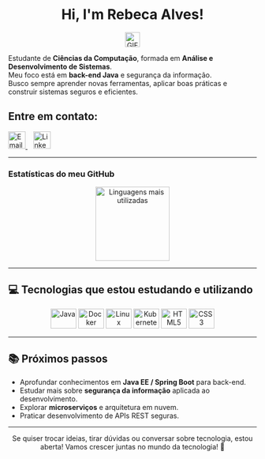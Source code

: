 <h1 align="center">Hi, I'm Rebeca Alves!</h1><p align="center">
  <img src="https://media2.giphy.com/media/v1.Y2lkPTc5MGI3NjExemRlbGxzcmdsZTJteTM2MWFkbGczMHkwc3lkcGVkaHlqemgzNjl4OSZlcD12MV9pbnRlcm5hbF9naWZfYnlfaWQmY3Q9cw/sNC71wDxPr0CgGB8zX/giphy.webp" width="30" alt="GIF animado" />
</p>

  Estudante de <strong>Ciências da Computação</strong>, formada em <strong>Análise e Desenvolvimento de Sistemas</strong>.<br/>
  Meu foco está em <strong>back-end Java</strong> e segurança da informação.<br/>
  Busco sempre aprender novas ferramentas, aplicar boas práticas e construir sistemas seguros e eficientes.
</p>

## Entre em contato:

  <a href="mailto:rebecca.alves2724@gmail.com?subject=&body=">
    <img src="https://img.icons8.com/?size=100&id=P7UIlhbpWzZm&format=png&color=000000" width="35" alt="Email" />
  </a>
  &nbsp;&nbsp;
  <a href="https://www.linkedin.com/in/rebeca-alvess/">
    <img src="https://img.icons8.com/?size=100&id=xuvGCOXi8Wyg&format=png&color=000000" width="35" alt="LinkedIn" />
  </a>
</p>


---

### Estatísticas do meu GitHub

<p align="center">
  <img src="https://github-readme-stats.vercel.app/api/top-langs?locale=en&hide_title=false&layout=compact&card_width=320&langs_count=5&theme=dark&hide_border=false&username=Rebeccaa27" height="150" alt="Linguagens mais utilizadas" />
</p>

---

## 💻 Tecnologias que estou estudando e utilizando

<p align="center">
  <img src="https://cdn.jsdelivr.net/gh/devicons/devicon/icons/java/java-original.svg" height="40" width="52" alt="Java" />
  <img src="https://cdn.jsdelivr.net/gh/devicons/devicon/icons/docker/docker-original-wordmark.svg" height="40" width="52" alt="Docker" />
  <img src="https://cdn.jsdelivr.net/gh/devicons/devicon/icons/linux/linux-original.svg" height="40" width="52" alt="Linux" />
  <img src="https://cdn.jsdelivr.net/gh/devicons/devicon/icons/kubernetes/kubernetes-plain.svg" height="40" width="52" alt="Kubernetes" />
  <img src="https://cdn.jsdelivr.net/gh/devicons/devicon/icons/html5/html5-original.svg" height="40" width="52" alt="HTML5" />
  <img src="https://cdn.jsdelivr.net/gh/devicons/devicon/icons/css3/css3-original.svg" height="40" width="52" alt="CSS3" />
</p>

---

## 📚 Próximos passos

- Aprofundar conhecimentos em **Java EE / Spring Boot** para back-end.  
- Estudar mais sobre **segurança da informação** aplicada ao desenvolvimento.  
- Explorar **microserviços** e arquitetura em nuvem.  
- Praticar desenvolvimento de APIs REST seguras.

---

<p align="center">
Se quiser trocar ideias, tirar dúvidas ou conversar sobre tecnologia, estou aberta!  
Vamos crescer juntas no mundo da tecnologia! 🚀
</p>


